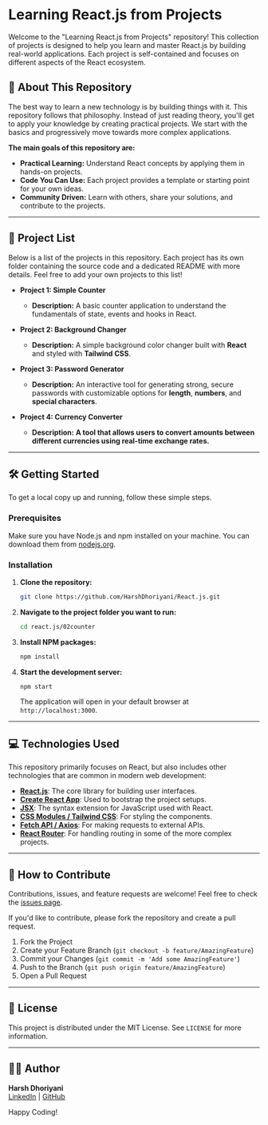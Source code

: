 # Learning React.js from Projects

Welcome to the "Learning React.js from Projects" repository! This collection of projects is designed to help you learn and master React.js by building real-world applications. Each project is self-contained and focuses on different aspects of the React ecosystem.

## 🚀 About This Repository

The best way to learn a new technology is by building things with it. This repository follows that philosophy. Instead of just reading theory, you'll get to apply your knowledge by creating practical projects. We start with the basics and progressively move towards more complex applications.

**The main goals of this repository are:**

* **Practical Learning:** Understand React concepts by applying them in hands-on projects.
* **Code You Can Use:** Each project provides a template or starting point for your own ideas.
* **Community Driven:** Learn with others, share your solutions, and contribute to the projects.

---

## 📂 Project List

Below is a list of the projects in this repository. Each project has its own folder containing the source code and a dedicated README with more details. Feel free to add your own projects to this list!

* **Project 1: Simple Counter**
    * **Description:** A basic counter application to understand the fundamentals of state, events and hooks in React.

* **Project 2: Background Changer**
    * **Description:** A simple background color changer built with **React** and styled with **Tailwind CSS**.

* **Project 3: Password Generator**
    * **Description:** An interactive tool for generating strong, secure passwords with customizable options for **length**, **numbers**, and **special characters**.

* **Project 4: Currency Converter**
    * **Description:** **A tool that allows users to convert amounts between different currencies using real-time exchange rates.**



---

## 🛠️ Getting Started

To get a local copy up and running, follow these simple steps.

### Prerequisites

Make sure you have Node.js and npm installed on your machine. You can download them from [nodejs.org](https://nodejs.org/).

### Installation

1.  **Clone the repository:**
    ```bash
    git clone https://github.com/HarshDhoriyani/React.js.git
    ```
2.  **Navigate to the project folder you want to run:**
    ```bash
    cd react.js/02counter
    ```
3.  **Install NPM packages:**
    ```bash
    npm install
    ```
4.  **Start the development server:**
    ```bash
    npm start
    ```
    The application will open in your default browser at `http://localhost:3000`.

---

## 💻 Technologies Used

This repository primarily focuses on React, but also includes other technologies that are common in modern web development:

* [**React.js**](https://reactjs.org/): The core library for building user interfaces.
* [**Create React App**](https://create-react-app.dev/): Used to bootstrap the project setups.
* [**JSX**](https://reactjs.org/docs/introducing-jsx.html): The syntax extension for JavaScript used with React.
* [**CSS Modules / Tailwind CSS**](https://tailwindcss.com/): For styling the components.
* [**Fetch API / Axios**](https://axios-http.com/): For making requests to external APIs.
* [**React Router**](https://reactrouter.com/): For handling routing in some of the more complex projects.

---

## 🤝 How to Contribute

Contributions, issues, and feature requests are welcome! Feel free to check the [issues page](https://github.com/HarshDhoriyani/React.js/issues).

If you'd like to contribute, please fork the repository and create a pull request.

1.  Fork the Project
2.  Create your Feature Branch (`git checkout -b feature/AmazingFeature`)
3.  Commit your Changes (`git commit -m 'Add some AmazingFeature'`)
4.  Push to the Branch (`git push origin feature/AmazingFeature`)
5.  Open a Pull Request

---

## 📄 License

This project is distributed under the MIT License. See `LICENSE` for more information.

---

## 👨‍💻 Author

**Harsh Dhoriyani**  
[LinkedIn](https://www.linkedin.com/in/harsh-dhoriyani-82766b295/) | [GitHub](https://github.com/HarshDhoriyani)

Happy Coding!
